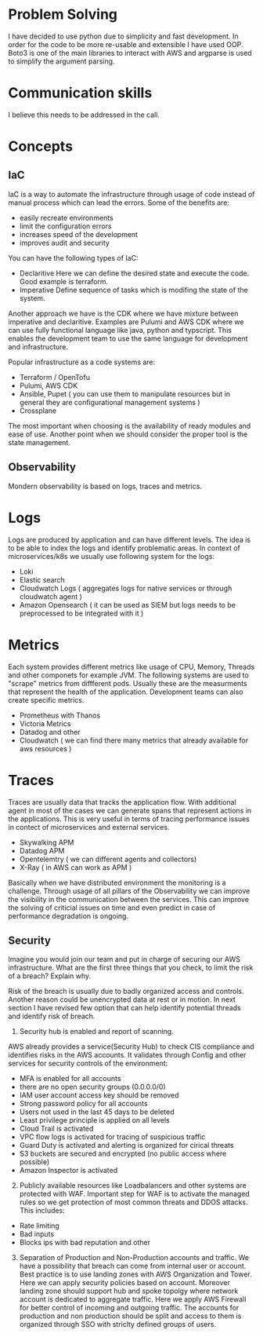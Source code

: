 # Problem Solving

I have decided to use python due to simplicity and fast development. In order for the code to be more re-usable and extensible I have used OOP.
Boto3 is one of the main libraries to interact with AWS and argparse is used to simplify the argument parsing.

# Communication skills

I believe this needs to be addressed in the call.

# Concepts

## IaC

IaC is a way to automate the infrastructure through usage of code instead of manual process which can lead the errors.
Some of the benefits are:
  - easily recreate environments
  - limit the configuration errors
  - increases speed of the development
  - improves audit and security

You can have the following types of IaC:

  - Declaritive 
  Here we can define the desired state and execute the code. Good example is terraform.
  - Imperative 
  Define sequence of tasks which is modifing the state of the system.

Another approach we have is the CDK where we have mixture between imperative and declaritive. Examples are Pulumi and AWS CDK where we can use fully functional language like java, python and typscript. This enables the development team to use the same language for development and infrastructure.

Popular infrastructure as a code systems are:
  - Terraform / OpenTofu
  - Pulumi, AWS CDK
  - Ansible, Pupet ( you can use them to manipulate resources but in general they are configurational management systems )
  - Crossplane

The most important when choosing is the availability of ready modules and ease of use. Another point when we should consider the proper tool is the state management. 

## Observability

Mondern observability is based on logs, traces and metrics.

# Logs
Logs are produced by application and can have different levels. The idea is to be able to index the logs and identify problematic areas. In context of microservices/k8s we usually use following system for the logs:

- Loki 
- Elastic search
- Cloudwatch Logs ( aggregates logs for native services or through cloudwatch agent )
- Amazon Opensearch ( it can be used as SIEM but logs needs to be preprocessed to be integrated with it )

# Metrics

Each system provides different metrics like usage of CPU, Memory, Threads and other componets for example JVM. The following systems are used to "scrape" metrics from diffferent pods. Usually these are the measurments that represent the health of the application. Development teams can also create specific metrics.

- Prometheus with Thanos
- Victoria Metrics
- Datadog and other 
- Cloudwatch ( we can find there many metrics that already available for aws resources )

# Traces

Traces are usually data that tracks the application flow. With additional agent in most of the cases we can generate spans that represent actions in the applications. This is very useful in terms of tracing performance issues in contect of microservices and external services.

- Skywalking APM
- Datadog APM
- Opentelemtry ( we can different agents and collectors)
- X-Ray ( in AWS can work as APM )

Basically when we have distributed environment the monitoring is a challenge. Through usage of all pillars of the Observability we can improve the visibility in the communication between the services. This can improve the solving of criticial issues on time and even predict in case of performance degradation is ongoing.


## Security 

Imagine you would join our team and put in charge of securing our AWS infrastructure. What are the first three things that you check, to limit the risk of a breach? Explain why.

Risk of the breach is usually due to badly organized access and controls. Another reason could be unencrypted data at rest or in motion. In next section I have revised few option that can help identify potential threads and identify risk of breach.

1. Security hub is enabled and report of scanning. 

AWS already provides a service(Security Hub) to check CIS compliance and identifies risks in the AWS accounts. It validates through Config and other services for security controls of the environment:

- MFA is enabled for all accounts
- there are no open security groups  (0.0.0.0/0)
- IAM user account access key should be removed
- Strong password policy for all accounts
- Users not used in the last 45 days to be deleted
- Least privilege principle is applied on all levels
- Cloud Trail is activated 
- VPC flow logs is activated for tracing of suspicious traffic
- Guard Duty is activated and alerting is organized for cirical threats
- S3 buckets are secured and encrypted (no public access where possible)
- Amazon Inspector is activated 

2. Publicly available resources like Loadbalancers and other systems are protected with WAF. Important step for WAF is to activate the managed rules so we get protection of most common threats and DDOS attacks. This includes:

- Rate limiting
- Bad inputs
- Blocks ips with bad reputation
and other

3. Separation of Production and Non-Production accounts and traffic. We have a possibility that breach can come from internal user or account. Best practice is to use landing zones with AWS Organization and Tower. Here we can apply security policies based on account. Moreover landing zone should support hub and spoke topolgy where network account is dedicated to aggregate traffic. Here we apply AWS Firewall for better control of incoming and outgoing traffic. The accounts for production and non production should be split and access to them is organized through SSO with striclty defined groups of users.